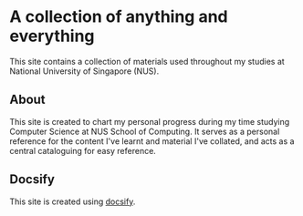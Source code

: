 # A collection of anything and everything

This site contains a collection of materials used throughout my studies at National University of Singapore (NUS).

## About
This site is created to chart my personal progress during my time studying Computer Science at NUS School of Computing.
It serves as a personal reference for the content I've learnt and material I've collated, and acts as a central cataloguing for easy reference.

## Docsify
This site is created using [docsify](https://docsify.js.org).
